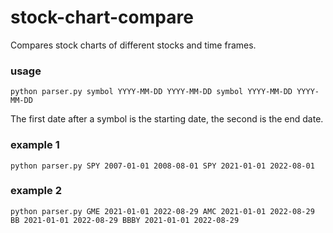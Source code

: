 # stock-chart-compare
Compares stock charts of different stocks and time frames.

### usage
```python parser.py symbol YYYY-MM-DD YYYY-MM-DD symbol YYYY-MM-DD YYYY-MM-DD```

The first date after a symbol is the starting date, the second is the end date.
### example 1
```python parser.py SPY 2007-01-01 2008-08-01 SPY 2021-01-01 2022-08-01```
### example 2
```python parser.py GME 2021-01-01 2022-08-29 AMC 2021-01-01 2022-08-29 BB 2021-01-01 2022-08-29 BBBY 2021-01-01 2022-08-29```
